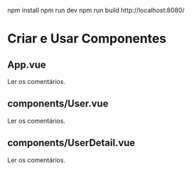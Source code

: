 npm install
npm run dev
npm run build
http://localhost:8080/



# Criar e Usar Componentes

## App.vue
Ler os comentários.

## components/User.vue
Ler os comentários.

## components/UserDetail.vue
Ler os comentários.